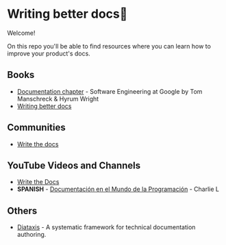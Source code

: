 # Writing better docs📝
Welcome! 

On this repo you'll be able to find resources where you can learn how to improve your product's docs.

## Books

- [Documentation chapter](https://abseil.io/resources/swe-book/html/ch10.html) - Software Engineering at Google by Tom Manschreck & Hyrum Wright
- [Writing better docs](https://docsfordevelopers.com/)

## Communities

- [Write the docs](https://www.writethedocs.org/)

## YouTube Videos and Channels

- [Write the Docs](https://www.youtube.com/c/WritetheDocs/videos)
- **SPANISH** - [Documentación en el Mundo de la Programación](https://www.youtube.com/watch?v=rLh3LBLeJ9Q) - Charlie L

## Others

- [Diataxis](https://diataxis.fr/) - A systematic framework for technical documentation authoring.
